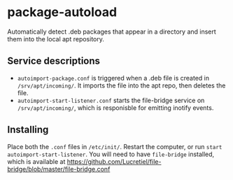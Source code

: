 package-autoload
================

Automatically detect .deb packages that appear in a directory and insert them into the local apt repository.

Service descriptions
--------------------

* `autoimport-package.conf` is triggered when a .deb file is created in `/srv/apt/incoming/`. It imports the file into the apt repo, then deletes the file.
* `autoimport-start-listener.conf` starts the file-bridge service on `/srv/apt/incoming/`, which is responisble for emitting inotify events.

Installing
----------

Place both the `.conf` files in `/etc/init/`. Restart the computer, or run `start autoimport-start-listener`. You will need to have `file-bridge` installed, which is available at https://github.com/Lucretiel/file-bridge/blob/master/file-bridge.conf